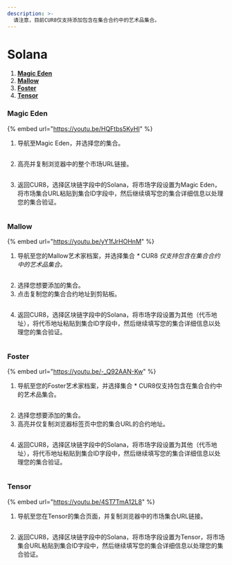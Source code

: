 ```yaml
---
description: >-
  请注意，目前CUR8仅支持添加包含在集合合约中的艺术品集合。
---
```


# Solana

1. [**Magic Eden**](solana.md#magic-eden)
2. [**Mallow**](solana.md#mallow)
3. [**Foster**](solana.md#foster)
4. [**Tensor**](solana.md#tensor)

### Magic Eden

{% embed url="https://youtu.be/HQFtbs5KyHI" %}

1. 导航至Magic Eden，并选择您的集合。

<figure><img src="../../.gitbook/assets/Screenshot 2024-08-30 at 07.27.41.png" alt=""><figcaption></figcaption></figure>

2. 高亮并复制浏览器中的整个市场URL链接。

<figure><img src="../../.gitbook/assets/Screenshot 2024-09-17 at 15.43.19.png" alt=""><figcaption></figcaption></figure>

3. 返回CUR8，选择区块链字段中的Solana，将市场字段设置为Magic Eden，将市场集合URL粘贴到集合ID字段中，然后继续填写您的集合详细信息以处理您的集合验证。

<figure><img src="../../.gitbook/assets/Screenshot 2025-01-31 at 11.14.48.png" alt=""><figcaption></figcaption></figure>

### Mallow

{% embed url="https://youtu.be/yY1fJrHOHnM" %}

1. 导航至您的Mallow艺术家档案，并选择集合 _\*_ CUR8 _仅支持包含在集合合约中的艺术品集合。_

<figure><img src="../../.gitbook/assets/Screenshot 2024-09-17 at 15.11.53.png" alt=""><figcaption></figcaption></figure>

2. 选择您想要添加的集合。
3. 点击复制您的集合合约地址到剪贴板。

<figure><img src="../../.gitbook/assets/Screenshot 2024-09-17 at 15.13.37.png" alt=""><figcaption></figcaption></figure>

4. 返回CUR8，选择区块链字段中的Solana，将市场字段设置为其他（代币地址），将代币地址粘贴到集合ID字段中，然后继续填写您的集合详细信息以处理您的集合验证。

<figure><img src="../../.gitbook/assets/Screenshot 2025-01-31 at 11.17.25.png" alt=""><figcaption></figcaption></figure>

### Foster

{% embed url="https://youtu.be/-_Q92AAN-Kw" %}

1. 导航至您的Foster艺术家档案，并选择集合 \* CUR8仅支持包含在集合合约中的艺术品集合。

<figure><img src="../../.gitbook/assets/Screenshot 2024-09-17 at 15.25.46.png" alt=""><figcaption></figcaption></figure>

2. 选择您想要添加的集合。
3. 高亮并仅复制浏览器标签页中您的集合URL的合约地址。

<figure><img src="../../.gitbook/assets/Screenshot 2024-09-17 at 15.27.35.png" alt=""><figcaption></figcaption></figure>

4. 返回CUR8，选择区块链字段中的Solana，将市场字段设置为其他（代币地址），将代币地址粘贴到集合ID字段中，然后继续填写您的集合详细信息以处理您的集合验证。

<figure><img src="../../.gitbook/assets/Screenshot 2025-01-31 at 11.17.25.png" alt=""><figcaption></figcaption></figure>

### Tensor

{% embed url="https://youtu.be/4ST7TmA12L8" %}

1. 导航至您在Tensor的集合页面，并复制浏览器中的市场集合URL链接。

<figure><img src="../../.gitbook/assets/Screenshot 2024-09-19 at 15.50.41.png" alt=""><figcaption></figcaption></figure>

2. 返回CUR8，选择区块链字段中的Solana，将市场字段设置为Tensor，将市场集合URL粘贴到集合ID字段中，然后继续填写您的集合详细信息以处理您的集合验证。

<figure><img src="../../.gitbook/assets/Screenshot 2025-01-31 at 11.20.42.png" alt=""><figcaption></figcaption></figure>